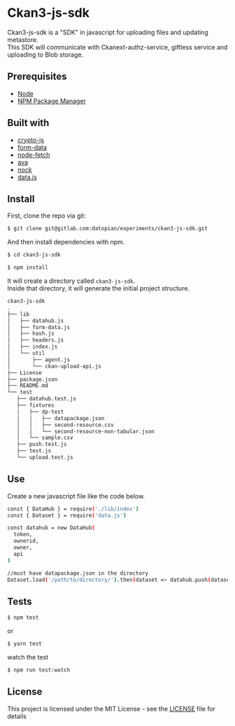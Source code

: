 # Ckan3-js-sdk

Ckan3-js-sdk is a "SDK" in javascript for uploading files and updating metastore.<br> This SDK will communicate with Ckanext-authz-service, giftless service and uploading to Blob storage.

## Prerequisites

- [Node](https://nodejs.org/en/)
- [NPM Package Manager](https://www.npmjs.com/)

## Built with

- [crypto-js](https://cryptojs.gitbook.io/docs/)
- [form-data](https://github.com/form-data/form-data)
- [node-fetch](https://www.npmjs.com/package/node-fetch)
- [ava](https://github.com/avajs/ava)
- [nock](https://github.com/nock/nock)
- [data.js](https://www.npmjs.com/package/data.js)

## Install

First, clone the repo via git:

```bash
$ git clone git@gitlab.com:datopian/experiments/ckan3-js-sdk.git
```

And then install dependencies with npm.

```bash
$ cd ckan3-js-sdk
```

```bash
$ npm install
```

It will create a directory called `ckan3-js-sdk`.<br>
Inside that directory, it will generate the initial project structure.

```bash
ckan3-js-sdk
.
├── lib
│   ├── datahub.js
│   ├── form-data.js
│   ├── hash.js
│   ├── headers.js
│   ├── index.js
│   └── util
│       ├── agent.js
│       └── ckan-upload-api.js
├── License
├── package.json
├── README.md
└── test
   ├── datahub.test.js
   ├── fixtures
   │   ├── dp-test
   │   │   ├── datapackage.json
   │   │   ├── second-resource.csv
   │   │   └── second-resource-non-tabular.json
   │   └── sample.csv
   ├── push.test.js
   ├── test.js
   └── upload.test.js
```

## Use

Create a new javascript file like the code below.

```bash
const { DataHub } = require('./lib/index')
const { Dataset } = require('data.js')

const datahub = new DataHub(
  token,
  ownerid,
  owner,
  api
)

//must have datapackage.json in the directory
Dataset.load('/path/to/directory/').then(dataset => datahub.push(dataset))
```

## Tests

```bash
$ npm test
```

or

```bash
$ yarn test
```

watch the test

```bash
$ npm run test:watch
```

## License

This project is licensed under the MIT License - see the [LICENSE](License) file for details

